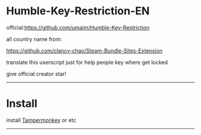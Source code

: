 # Humble-Key-Restriction-EN
official:https://github.com/umaim/Humble-Key-Restriction

all country name from:

https://github.com/clancy-chao/Steam-Bundle-Sites-Extension

translate this userscript just for help people key where get locked

give official creator star!

---

# Install

install [Tampermonkey](https://www.tampermonkey.net/) or etc

---
